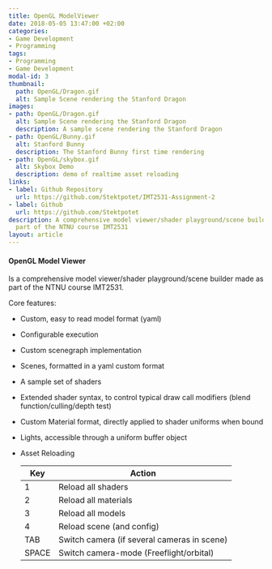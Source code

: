 ```yaml
---
title: OpenGL ModelViewer
date: 2018-05-05 13:47:00 +02:00
categories:
- Game Development
- Programming
tags:
- Programming
- Game Development
modal-id: 3
thumbnail:
  path: OpenGL/Dragon.gif
  alt: Sample Scene rendering the Stanford Dragon
images:
- path: OpenGL/Dragon.gif
  alt: Sample Scene rendering the Stanford Dragon
  description: A sample scene rendering the Stanford Dragon
- path: OpenGL/Bunny.gif
  alt: Stanford Bunny
  description: The Stanford Bunny first time rendering
- path: OpenGL/skybox.gif
  alt: Skybox Demo
  description: demo of realtime asset reloading
links:
- label: Github Repository
  url: https://github.com/Stektpotet/IMT2531-Assignment-2
- label: Github
  url: https://github.com/Stektpotet
description: A comprehensive model viewer/shader playground/scene builder made as
  part of the NTNU course IMT2531
layout: article
---
```


#### OpenGL Model Viewer
Is a comprehensive model viewer/shader playground/scene builder made as part of the NTNU course IMT2531.

Core features:

* Custom, easy to read model format (yaml)

* Configurable execution

* Custom scenegraph implementation

* Scenes, formatted in a yaml custom format

* A sample set of shaders

* Extended shader syntax, to control typical draw call modifiers (blend function/culling/depth test)

* Custom Material format, directly applied to shader uniforms when bound

* Lights, accessible through a uniform buffer object

* Asset Reloading

  | Key   | Action                                   |
  | ----- | ---------------------------------------- |
  | 1     | Reload all shaders                       |
  | 2     | Reload all materials                     |
  | 3     | Reload all models                        |
  | 4     | Reload scene (and config)                |
  | TAB   | Switch camera (if several cameras in scene) |
  | SPACE | Switch camera-mode (Freeflight/orbital)  |
